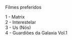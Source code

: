 Filmes preferidos 

1 - Matrix </br>
2 - Interestelar </br>
3 - Us (Nós)</br>
4 - Guardiões da Galaxia Vol.1
